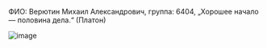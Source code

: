 ФИО: Верютин Михаил Александрович, группа: 6404, 
„Хорошее начало — половина дела.“ (Платон)

![image](https://github.com/user-attachments/assets/860e3d50-0f6a-493f-b066-dff545959b15)
